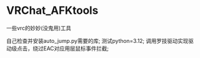 # VRChat_AFKtools
一些vrc的妙妙(没鬼用)工具

自己检查并安装auto_jump.py需要的库;
测试python=3.12;
调用罗技驱动实现驱动级点击，绕过EAC对应用层鼠标事件拦截;
